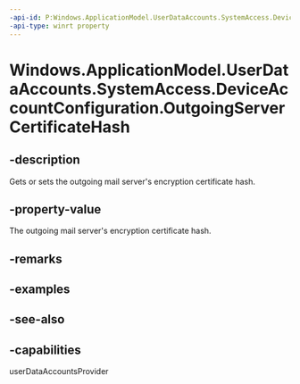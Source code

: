 ----api-id: P:Windows.ApplicationModel.UserDataAccounts.SystemAccess.DeviceAccountConfiguration.OutgoingServerCertificateHash
-api-type: winrt property
---<!-- Property syntaxpublic string OutgoingServerCertificateHash { get;  set; }--># Windows.ApplicationModel.UserDataAccounts.SystemAccess.DeviceAccountConfiguration.OutgoingServerCertificateHash## -descriptionGets or sets the outgoing mail server's encryption certificate hash.## -property-valueThe outgoing mail server's encryption certificate hash.## -remarks## -examples## -see-also## -capabilitiesuserDataAccountsProvider